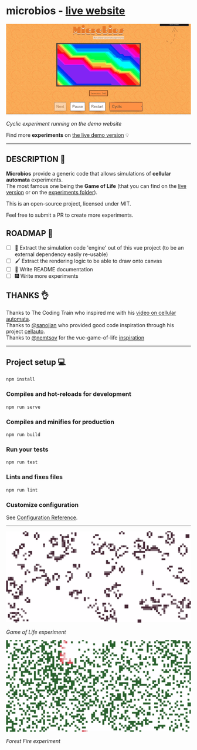 # microbios - [live website](https://cyrilf.github.io/microbios/)

![microbios website](./src/assets/microbios.gif)

_Cyclic experiment running on the demo website_

Find more **experiments** on [the live demo version](https://cyrilf.github.io/microbios/) 💡

----

## DESCRIPTION 📖

**Microbios** provide a generic code that allows simulations of **cellular automata** experiments.  
The most famous one being the **Game of Life** (that you can find on the [live version](https://cyrilf.github.io/microbios/) or on the [experiments folder](https://github.com/cyrilf/microbios/tree/5bcf07ffca6d75c2462a3c8af5e05b2dbc402961/src/experiments)).

This is an open-source project, licensed under MIT.

Feel free to submit a PR to create more experiments.

## ROADMAP 🚀

- [ ] 🚒 Extract the simulation code 'engine' out of this vue project (to be an external dependency easily re-usable)
- [ ] 🖌 Extract the rendering logic to be able to draw onto canvas
- [ ] 📑 Write README documentation
- [ ] 🎆 Write more experiments

## THANKS 👌

Thanks to The Coding Train who inspired me with his [video on cellular automata](https://www.youtube.com/watch?v=DKGodqDs9sA).  
Thanks to [@sanojian](https://github.com/sanojian) who provided good code inspiration through his project [cellauto](https://github.com/sanojian/cellauto).  
Thanks to [@nemtsov](https://github.com/nemtsov) for the vue-game-of-life [inspiration](https://github.com/nemtsov/conways-game-of-life-vue)

----


## Project setup 💻
```
npm install
```

### Compiles and hot-reloads for development
```
npm run serve
```

### Compiles and minifies for production
```
npm run build
```

### Run your tests
```
npm run test
```

### Lints and fixes files
```
npm run lint
```

### Customize configuration
See [Configuration Reference](https://cli.vuejs.org/config/).

----

![trippy](./src/assets/gol.gif)

_Game of Life experiment_

![fire](./src/assets/fire.gif)

_Forest Fire experiment_
